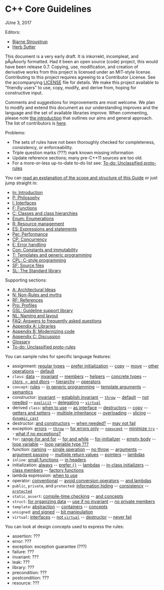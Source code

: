 # <a name="main"></a>C++ Core Guidelines

JUne 3, 2017


Editors:

* [Bjarne Stroustrup](http://www.stroustrup.com)
* [Herb Sutter](http://herbsutter.com/)

This document is a very early draft. It is inkorrekt, incompleat, and pÂµÃoorly formatted.
Had it been an open source (code) project, this would have been release 0.7.
Copying, use, modification, and creation of derivative works from this project is licensed under an MIT-style license.
Contributing to this project requires agreeing to a Contributor License. See the accompanying [LICENSE](LICENSE) file for details.
We make this project available to "friendly users" to use, copy, modify, and derive from, hoping for constructive input.

Comments and suggestions for improvements are most welcome.
We plan to modify and extend this document as our understanding improves and the language and the set of available libraries improve.
When commenting, please note [the introduction](S-02-Introduction.md#S-introduction) that outlines our aims and general approach.
The list of contributors is [here](S-21-References.md#SS-ack).

Problems:

* The sets of rules have not been thoroughly checked for completeness, consistency, or enforceability.
* Triple question marks (???) mark known missing information
* Update reference sections; many pre-C++11 sources are too old.
* For a more-or-less up-to-date to-do list see: [To-do: Unclassified proto-rules](S-30-Unclassified%20proto-rules.md#S-unclassified)

You can [read an explanation of the scope and structure of this Guide](S-01-Abstract.md#S-abstract) or just jump straight in:

* [In: Introduction](S-02-Introduction.md#S-introduction)
* [P: Philosophy](S-03-Philosophy.md#S-philosophy)
* [I: Interfaces](S-04-Interfaces.md#S-interfaces)
* [F: Functions](S-05-Functions.md#S-functions)
* [C: Classes and class hierarchies](S-06-Classes%20and%20Class%20Hierarchies.md#S-class)
* [Enum: Enumerations](S-08-Enumerations.md#S-enum)
* [R: Resource management](S-09-Resource%20management.md#S-resource)
* [ES: Expressions and statements](S-10-Expressions%20and%20Statements.md#S-expr)
* [Per: Performance](S-11-Performance.md#S-performance)
* [CP: Concurrency](S-12-Concurrency%20and%20Parallelism.md#S-concurrency)
* [E: Error handling](S-13-Error%20handling.md#S-errors)
* [Con: Constants and immutability](S-14-Constants%20and%20Immutability.md#S-const)
* [T: Templates and generic programming](S-15-Templates%20and%20generic%20programming.md#S-templates)
* [CPL: C-style programming](S-16-C-style%20programming.md#S-cpl)
* [SF: Source files](S-17-Source%20files.md#S-source)
* [SL: The Standard library](S-18-The%20Standard%20Library.md#S-stdlib)

Supporting sections:

* [A: Architectural Ideas](S-19-Architectural%20Ideas.md#S-A)
* [N: Non-Rules and myths](S-20-Non-Rules%20and%20myths.md#S-not)
* [RF: References](S-21-References.md#S-references)
* [Pro: Profiles](S-22-Profiles.md#S-profile)
* [GSL: Guideline support library](S-23-Guideline%20support%20library.md#S-gsl)
* [NL: Naming and layout](S-24-Naming%20and%20layout%20rules.md#S-naming)
* [FAQ: Answers to frequently asked questions](S-25-Answers%20to%20frequently%20asked%20questions.md#S-faq)
* [Appendix A: Libraries](S-26-Libraries.md#S-libraries)
* [Appendix B: Modernizing code](S-27-Modernizing%20code.md#S-modernizing)
* [Appendix C: Discussion](S-28-Discussion.md#S-discussion)
* [Glossary](S-29-Glossary.md#S-glossary)
* [To-do: Unclassified proto-rules](S-30-Unclassified%20proto-rules.md#S-unclassified)

You can sample rules for specific language features:

* assignment:
[regular types](S-06-Classes%20and%20Class%20Hierarchies.md#Rc-regular) --
[prefer initialization](S-07-Constructors%2C%20assignments%2C%20and%20destructors.md#Rc-initialize) --
[copy](#Rc-copy-semantics) --
[move](#Rc-move-semantics) --
[other operations](S-07-Constructors%2C%20assignments%2C%20and%20destructors.md#Rc-matched) --
[default](S-07-Constructors%2C%20assignments%2C%20and%20destructors.md#Rc-eqdefault)
* `class`:
[data](S-06-Classes%20and%20Class%20Hierarchies.md#Rc-org) --
[invariant](S-06-Classes%20and%20Class%20Hierarchies.md#Rc-struct) --
[members](S-06-Classes%20and%20Class%20Hierarchies.md#Rc-member) --
[helpers](S-06-Classes%20and%20Class%20Hierarchies.md#Rc-helper) --
[concrete types](S-06-Classes%20and%20Class%20Hierarchies.md#SS-concrete) --
[ctors, =, and dtors](S-07-Constructors%2C%20assignments%2C%20and%20destructors.md#S-ctor) --
[hierarchy](S-07-Constructors%2C%20assignments%2C%20and%20destructors.md#SS-hier) --
[operators](S-07-Constructors%2C%20assignments%2C%20and%20destructors.md#SS-overload)
* `concept`:
[rules](S-15-Templates%20and%20generic%20programming.md#SS-concepts) --
[in generic programming](S-15-Templates%20and%20generic%20programming.md#Rt-raise) --
[template arguments](#RT-concepts) --
[semantics](S-15-Templates%20and%20generic%20programming.md#Rt-low)
* constructor:
[invariant](S-06-Classes%20and%20Class%20Hierarchies.md#Rc-struct) --
[establish invariant](S-07-Constructors%2C%20assignments%2C%20and%20destructors.md#Rc-ctor) --
[`throw`](S-07-Constructors%2C%20assignments%2C%20and%20destructors.md#Rc-throw) --
[default](S-07-Constructors%2C%20assignments%2C%20and%20destructors.md#Rc-default0) --
[not needed](S-07-Constructors%2C%20assignments%2C%20and%20destructors.md#Rc-default) --
[`explicit`](S-07-Constructors%2C%20assignments%2C%20and%20destructors.md#Rc-explicit) --
[delegating](S-07-Constructors%2C%20assignments%2C%20and%20destructors.md#Rc-delegating) --
[`virtual`](#RC-ctor-virtual)
* derived `class`:
[when to use](S-07-Constructors%2C%20assignments%2C%20and%20destructors.md#Rh-domain) --
[as interface](S-07-Constructors%2C%20assignments%2C%20and%20destructors.md#Rh-abstract) --
[destructors](S-07-Constructors%2C%20assignments%2C%20and%20destructors.md#Rh-dtor) --
[copy](S-07-Constructors%2C%20assignments%2C%20and%20destructors.md#Rh-copy) --
[getters and setters](S-07-Constructors%2C%20assignments%2C%20and%20destructors.md#Rh-get) --
[multiple inheritance](S-07-Constructors%2C%20assignments%2C%20and%20destructors.md#Rh-mi-interface) --
[overloading](S-07-Constructors%2C%20assignments%2C%20and%20destructors.md#Rh-using) --
[slicing](S-07-Constructors%2C%20assignments%2C%20and%20destructors.md#Rc-copy-virtual) --
[`dynamic_cast`](S-07-Constructors%2C%20assignments%2C%20and%20destructors.md#Rh-dynamic_cast)
* destructor:
[and constructors](S-07-Constructors%2C%20assignments%2C%20and%20destructors.md#Rc-matched) --
[when needed?](S-07-Constructors%2C%20assignments%2C%20and%20destructors.md#Rc-dtor) --
[may not fail](S-07-Constructors%2C%20assignments%2C%20and%20destructors.md#Rc-dtor-fail)
* exception:
[errors](S-13-Error%20handling.md#S-errors) --
[`throw`](S-13-Error%20handling.md#Re-throw) --
[for errors only](S-13-Error%20handling.md#Re-errors) --
[`noexcept`](S-13-Error%20handling.md#Re-noexcept) --
[minimize `try`](S-13-Error%20handling.md#Re-catch) --
[what if no exceptions?](S-13-Error%20handling.md#Re-no-throw-codes)
* `for`:
[range-for and for](S-10-Expressions%20and%20Statements.md#Res-for-range) --
[for and while](S-10-Expressions%20and%20Statements.md#Res-for-while) --
[for-initializer](S-10-Expressions%20and%20Statements.md#Res-for-init) --
[empty body](S-10-Expressions%20and%20Statements.md#Res-empty) --
[loop variable](S-10-Expressions%20and%20Statements.md#Res-loop-counter) --
[loop variable type ???](#Res-???)
* function:
[naming](S-05-Functions.md#Rf-package) --
[single operation](S-05-Functions.md#Rf-logical) --
[no throw](S-05-Functions.md#Rf-noexcept) --
[arguments](S-05-Functions.md#Rf-smart) --
[argument passing](S-05-Functions.md#Rf-conventional) --
[multiple return values](S-05-Functions.md#Rf-out-multi) --
[pointers](S-05-Functions.md#Rf-return-ptr) --
[lambdas](S-05-Functions.md#Rf-capture-vs-overload)
* `inline`:
[small functions](S-05-Functions.md#Rf-inline) --
[in headers](S-17-Source%20files.md#Rs-inline)
* initialization:
[always](S-10-Expressions%20and%20Statements.md#Res-always) --
[prefer `{}`](S-10-Expressions%20and%20Statements.md#Res-list) --
[lambdas](S-10-Expressions%20and%20Statements.md#Res-lambda-init) --
[in-class initializers](S-07-Constructors%2C%20assignments%2C%20and%20destructors.md#Rc-in-class-initializer) --
[class members](S-07-Constructors%2C%20assignments%2C%20and%20destructors.md#Rc-initialize) --
[factory functions](S-07-Constructors%2C%20assignments%2C%20and%20destructors.md#Rc-factory)
* lambda expression:
[when to use](S-07-Constructors%2C%20assignments%2C%20and%20destructors.md#SS-lambdas)
* operator:
[conventional](S-07-Constructors%2C%20assignments%2C%20and%20destructors.md#Ro-conventional) --
[avoid conversion operators](S-07-Constructors%2C%20assignments%2C%20and%20destructors.md#Ro-conventional) --
[and lambdas](S-07-Constructors%2C%20assignments%2C%20and%20destructors.md#Ro-lambda)
* `public`, `private`, and `protected`:
[information hiding](S-06-Classes%20and%20Class%20Hierarchies.md#Rc-private) --
[consistency](S-07-Constructors%2C%20assignments%2C%20and%20destructors.md#Rh-public) --
[`protected`](S-07-Constructors%2C%20assignments%2C%20and%20destructors.md#Rh-protected)
* `static_assert`:
[compile-time checking](S-03-Philosophy.md#Rp-compile-time) --
[and concepts](S-15-Templates%20and%20generic%20programming.md#Rt-check-class)
* `struct`:
[for organizing data](S-06-Classes%20and%20Class%20Hierarchies.md#Rc-org) --
[use if no invariant](S-06-Classes%20and%20Class%20Hierarchies.md#Rc-struct) --
[no private members](S-06-Classes%20and%20Class%20Hierarchies.md#Rc-class)
* `template`:
[abstraction](S-15-Templates%20and%20generic%20programming.md#Rt-raise) --
[containers](S-15-Templates%20and%20generic%20programming.md#Rt-cont) --
[concepts](S-15-Templates%20and%20generic%20programming.md#Rt-concepts)
* `unsigned`:
[and signed](S-10-Expressions%20and%20Statements.md#Res-mix) --
[bit manipulation](S-10-Expressions%20and%20Statements.md#Res-unsigned)
* `virtual`:
[interfaces](S-04-Interfaces.md#Ri-abstract) --
[not `virtual`](S-06-Classes%20and%20Class%20Hierarchies.md#Rc-concrete) --
[destructor](S-07-Constructors%2C%20assignments%2C%20and%20destructors.md#Rc-dtor-virtual) --
[never fail](S-07-Constructors%2C%20assignments%2C%20and%20destructors.md#Rc-dtor-fail)

You can look at design concepts used to express the rules:

* assertion: ???
* error: ???
* exception: exception guarantee (???)
* failure: ???
* invariant: ???
* leak: ???
* library: ???
* precondition: ???
* postcondition: ???
* resource: ???

